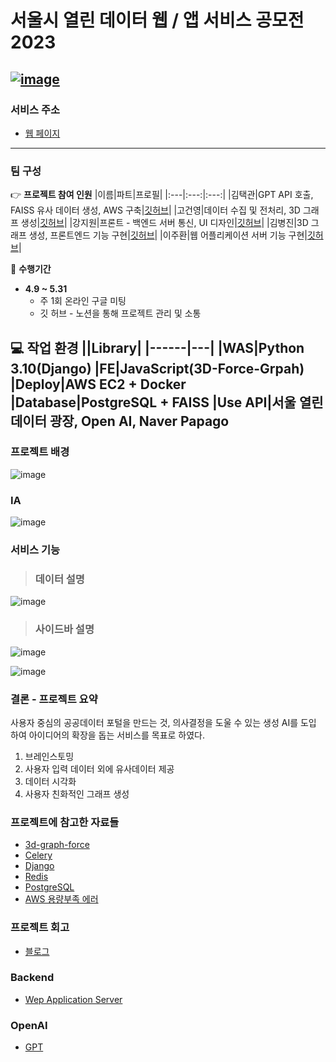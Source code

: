# 서울시 열린 데이터 웹 / 앱 서비스 공모전 2023
[![image](https://user-images.githubusercontent.com/118493627/230771019-846ead77-1796-4896-980f-7d84a3f8591b.png)](https://data.seoul.go.kr/#)
---
### 서비스 주소
- [웹 페이지](http://3.39.242.243:8000/web/)
---
### 팀 구성

  :point_right: **프로젝트 참여 인원**
  |이름|파트|프로필|
  |:---|:---:|:---:|
  |김택관|GPT API 호출, FAISS 유사 데이터 생성, AWS 구축|[깃허브](https://github.com/KimTaekGwan)|
  |고건영|데이터 수집 및 전처리, 3D 그래프 생성|[깃허브](https://github.com/goodyoung)|
  |강지원|프론트 - 백엔드 서버 통신, UI 디자인|[깃허브](https://github.com/kanggeowon)|
  |김병진|3D 그래프 생성, 프론트엔드 기능 구현|[깃허브](https://github.com/0BackFlash0)|
  |이주환|웹 어플리케이션 서버 기능 구현|[깃허브](https://github.com/LeeJuHwan)|
   
:date:   **수행기간** 
- **4.9 ~ 5.31**
  - 주 1회 온라인 구글 미팅
  - 깃 허브 - 노션을 통해 프로젝트 관리 및 소통
    
:computer: **작업 환경**
  ||Library|
  |------|---|
  |**WAS**|**Python 3.10**(**Django**)
  |**FE**|**JavaScript(3D-Force-Grpah)**
  |**Deploy**|**AWS EC2** + **Docker**
  |**Database**|**PostgreSQL** + **FAISS**
  |**Use API**|**서울 열린데이터 광장**, **Open AI**, **Naver Papago**
---
### 프로젝트 배경
![image](https://github.com/LeeJuHwan/SeoulDataService/assets/118493627/68cc4fbe-cee4-4758-93d6-e3e9aa430efb)


### IA
![image](https://github.com/LeeJuHwan/SeoulDataService/assets/118493627/ac4f9cb0-10e1-41eb-87b4-247ed6756df2)

### 서비스 기능
> ### 데이터 설명
![image](https://github.com/LeeJuHwan/SeoulDataService/assets/118493627/c9645447-a754-4d50-8b89-ff3d41d809e7)

> ### 사이드바 설명
![image](https://github.com/LeeJuHwan/SeoulDataService/assets/118493627/b6e6c866-84ae-4641-9d86-ed3341d9c288)

![image](https://github.com/LeeJuHwan/SeoulDataService/assets/118493627/97484bf3-fc7a-4218-ae80-d1f19e293678)


### 결론 - 프로젝트 요약
사용자 중심의 공공데이터 포털을 만드는 것, 의사결정을 도울 수 있는 생성 AI를 도입 하여 아이디어의 확장을 돕는 서비스를 목표로 하였다.

1. 브레인스토밍
2. 사용자 입력 데이터 외에 유사데이터 제공
3. 데이터 시각화
4. 사용자 친화적인 그래프 생성

### 프로젝트에 참고한 자료들
- [3d-graph-force](https://github.com/vasturiano/3d-force-graph/)
- [Celery](https://velog.io/@ssssujini99/EC2-Docker-Django-Celery-RabbitMQ-EC2-Docker-환경에서-Celery-세팅-및-테스트)
- [Django](https://docs.djangoproject.com/en/4.2/topics/class-based-views/)
- [Redis](https://github.com/jazzband/django-redis)
- [PostgreSQL](https://velog.io/@chaeri93/Django-Django%EC%99%80-Postgresql-%EC%97%B0%EB%8F%99%ED%95%98%EA%B8%B0)
- [AWS 용량부족 에러](https://velog.io/@ssssujini99/EC2ServerDocker-EC2-%EC%9A%A9%EB%9F%89-%EA%BD%89-%EC%B0%BC%EC%9D%84-%EB%95%8C-%ED%95%B4%EA%B2%B0%EB%B0%A9%EB%B2%95-No-space-left-on-device-%ED%95%B4%EA%B2%B0)

### 프로젝트 회고
- [블로그](https://velog.io/@1eejuhwany/%EC%84%9C%EC%9A%B8%EC%97%B4%EB%A6%B0%EB%8D%B0%EC%9D%B4%ED%84%B0-%EC%9B%B9-%EC%95%B1-%EA%B3%B5%EB%AA%A8%EC%A0%84-%EC%B0%B8%EA%B0%80-%EB%B0%8F-%ED%9A%8C%EA%B3%A0)

### Backend
- [Wep Application Server](./backend/README.md)

### OpenAI
- [GPT](./GPT/README.md)

